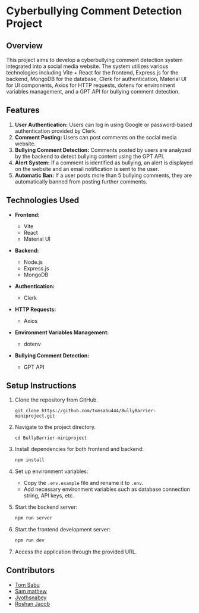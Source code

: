 # Cyberbullying Comment Detection Project

## Overview
This project aims to develop a cyberbullying comment detection system integrated into a social media website. The system utilizes various technologies including Vite + React for the frontend, Express.js for the backend, MongoDB for the database, Clerk for authentication, Material UI for UI components, Axios for HTTP requests, dotenv for environment variables management, and a GPT API for bullying comment detection.

## Features
1. **User Authentication:** Users can log in using Google or password-based authentication provided by Clerk.
2. **Comment Posting:** Users can post comments on the social media website.
3. **Bullying Comment Detection:** Comments posted by users are analyzed by the backend to detect bullying content using the GPT API.
4. **Alert System:** If a comment is identified as bullying, an alert is displayed on the website and an email notification is sent to the user.
5. **Automatic Ban:** If a user posts more than 5 bullying comments, they are automatically banned from posting further comments.

## Technologies Used
- **Frontend:**
  - Vite
  - React
  - Material UI
  
- **Backend:**
  - Node.js
  - Express.js
  - MongoDB
  
- **Authentication:**
  - Clerk
  
- **HTTP Requests:**
  - Axios
  
- **Environment Variables Management:**
  - dotenv
  
- **Bullying Comment Detection:**
  - GPT API

## Setup Instructions
1. Clone the repository from GitHub.

    ```shell
    git clone https://github.com/tomsabu444/BullyBarrier-miniproject.git
    ```

2. Navigate to the project directory.
    ```shell
    cd BullyBarrier-miniproject
    ```

3. Install dependencies for both frontend and backend:
    ```bash
    npm install
    ```
4. Set up environment variables:
   - Copy the `.env.example` file and rename it to `.env`.
   - Add necessary environment variables such as database connection string, API keys, etc.
5. Start the backend server:
    ```bash
    npm run server
    ```
6. Start the frontend development server:
    ```bash
    npm run dev
    ```
7. Access the application through the provided URL.

## Contributors
- [Tom Sabu](https://github.com/tomsabu444)
- [Sam mathew](https://github.com/SamMathew007)
- [Jyothsnabey](https://github.com/23Jyo)
- [Roshan Jacob](https://github.com/RoshanJacob10)

<!-- ## License -->
<!-- This project is licensed under the [MIT License](link-to-license-file). -->
